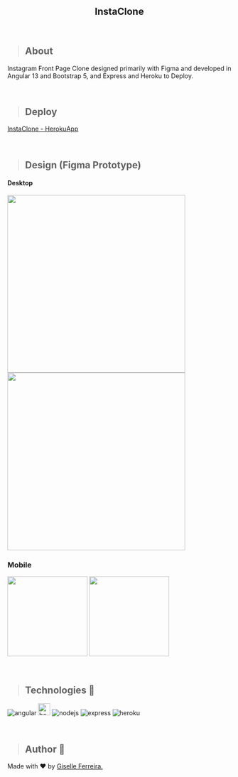 <h2 align="center">InstaClone</h2>

<br/>

>## About
Instagram Front Page Clone designed primarily with Figma and developed in Angular 13 and Bootstrap 5, and Express and Heroku to Deploy.

<br/>

>## Deploy
<a target="_blank" href="https://insta-newversion.herokuapp.com/">InstaClone - HerokuApp</a>

<br/>

>## Design (Figma Prototype)

#### Desktop
<p align="left">
<img width="400" src="https://i.postimg.cc/Vs7XTc6N/Desktop-Login.png">
<img width="400" src="https://i.postimg.cc/0NqSmktV/Desktop-Cadastro.png">
</p>

### Mobile
<p align="left">
<img width="180" src="https://i.postimg.cc/sDq7j95d/Mobile-Login.png">
<img width="180" src="https://i.postimg.cc/g2hRnXKw/Mobile-Cadastro.png">
</p>

<br/>

>## Technologies 🧰

<p align="left">
<img alt="angular" src="https://img.shields.io/badge/Angular-DD0031?style=for-the-badge&logo=angular&logoColor=white" />
<img alt="bootstrap" src="https://img.shields.io/badge/bootstrap-%23563D7C.svg?style=for-the-badge&logo=bootstrap&logoColor=white" height="27"/>
<img alt="nodejs" src="https://img.shields.io/badge/Node.js-339933?style=for-the-badge&logo=nodedotjs&logoColor=white" />
<img alt="express" src="https://img.shields.io/badge/Express.js-000000?style=for-the-badge&logo=express&logoColor=white" />
<img alt="heroku" src="https://img.shields.io/badge/heroku-%23430098.svg?style=for-the-badge&logo=heroku&logoColor=white" />
  

</p>

<br/>

> ## Author 👋

Made with ❤️ by <a href="https://www.linkedin.com/in/giselleferreiras/" >Giselle Ferreira.</a>
